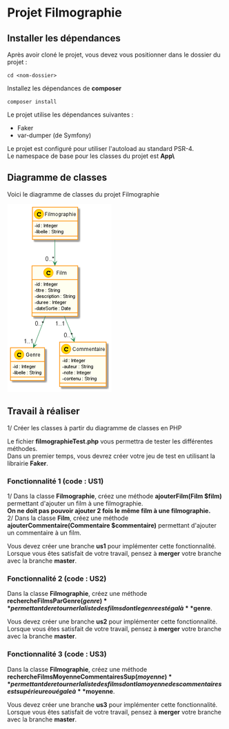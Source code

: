 # Projet Filmographie

## Installer les dépendances
Après avoir cloné le projet, vous devez vous positionner dans le dossier du projet :
```
cd <nom-dossier>
```
Installez les dépendances de **composer**
 ```
composer install
 ```
Le projet utilise les dépendances suivantes :
* Faker
* var-dumper (de Symfony)

Le projet est configuré pour utiliser l'autoload au standard PSR-4.   
Le namespace de base pour les classes du projet est **App\\**

## Diagramme de classes
Voici le diagramme de classes du projet Filmographie

 ![Diagramme_de_classes](documentation/DiagrammeDeClasses.png) 

## Travail à réaliser
1/ Créer les classes à partir du diagramme de classes en PHP

Le fichier **filmographieTest.php** vous permettra de tester les différentes méthodes.  
Dans un premier temps, vous devrez créer votre jeu de test en utilisant la librairie **Faker**.   

### Fonctionnalité 1 (code : US1)
1/ Dans la classe **Filmographie**, créez une méthode **ajouterFilm(Film $film)** permettant d'ajouter un film à une filmographie.   
**On ne doit pas pouvoir ajouter 2 fois le même film à une filmographie.**   
2/ Dans la classe **Film**, créez une méthode **ajouterCommentaire(Commentaire $commentaire)** permettant d'ajouter un commentaire à un film.   

Vous devez créer une branche **us1** pour implémenter cette fonctionnalité. Lorsque vous êtes satisfait de votre travail, pensez à **merger** votre branche avec la branche **master**.

### Fonctionnalité 2 (code : US2)
Dans la classe **Filmographie**, créez une méthode **rechercheFilmsParGenre($genre)** permettant de retourner la liste des films dont le genre est égal à **$genre**.   

Vous devez créer une branche **us2** pour implémenter cette fonctionnalité. Lorsque vous êtes satisfait de votre travail, pensez à **merger** votre branche avec la branche **master**.    

### Fonctionnalité 3 (code : US3)
Dans la classe **Filmographie**, créez une méthode **rechercheFilmsMoyenneCommentairesSup($moyenne)** permettant de retourner la liste des films dont la moyenne des commentaires est supérieure ou égale à **$moyenne**.   

Vous devez créer une branche **us3** pour implémenter cette fonctionnalité. Lorsque vous êtes satisfait de votre travail, pensez à **merger** votre branche avec la branche **master**.
  

